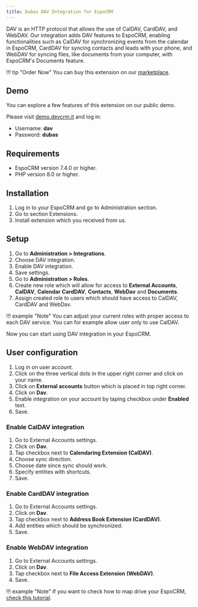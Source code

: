 ```yaml
---
title: Dubas DAV Integration for EspoCRM
---
```


DAV is an HTTP protocol that allows the use of CalDAV, CardDAV, and WebDAV. Our integration adds DAV features to EspoCRM, enabling functionalities such as CalDAV for synchronizing events from the calendar in EspoCRM, CardDAV for syncing contacts and leads with your phone, and WebDAV for syncing files, like documents from your computer, with EspoCRM's Documents feature.

!!! tip "Order Now"
    You can buy this extension on our [marketplace](https://devcrm.it/product/dav/).

## Demo

You can explore a few features of this extension on our public demo.

Please visit [demo.devcrm.it](https://demo.devcrm.it) and log in:

- Username: **dav**
- Password: **dubas**

## Requirements

- EspoCRM version 7.4.0 or higher.
- PHP version 8.0 or higher.

## Installation

1. Log in to your EspoCRM and go to Administration section.
2. Go to section Extensions.
3. Install extension which you received from us.

## Setup

1. Go to **Administration > Integrations**.
2. Choose DAV integration.
3. Enable DAV integration.
4. Save settings.
5. Go to **Administration > Roles**.
6. Create new role which will allow for access to **External Accounts**, **CalDAV**, **Calendar** **CardDAV**, **Contacts**, **WebDav** and **Documents**.
7. Assign created role to users which should have access to CalDAV, CardDAV and WebDav.

!!! example "Note"
    You can adjust your current roles with proper access to each DAV service. You can for example allow user only to use CalDAV.

Now you can start using DAV integration in your EspoCRM.

## User configuration

1. Log in on user account.
2. Click on the three vertical dots in the upper right corner and click on your name.
3. Click on **External accounts** button which is placed in top right corner.
4. Click on **Dav**.
5. Enable integration on your account by taping checkbox under **Enabled** text.
6. Save.

### Enable CalDAV integration

1. Go to External Accounts settings.
2. Click on **Dav**.
3. Tap checkbox next to **Calendaring Extension (CalDAV)**.
4. Choose sync direction.
5. Choose date since sync should work.
6. Specify entities with shortcuts.
7. Save.

### Enable CardDAV integration

1. Go to External Accounts settings.
2. Click on **Dav**.
3. Tap checkbox next to **Address Book Extension (CardDAV)**.
4. Add entities which should be synchronized.
5. Save.

### Enable WebDAV integration

1. Go to External Accounts settings.
2. Click on **Dav**.
3. Tap checkbox next to **File Access Extension (WebDAV)**.
4. Save.

!!! example "Note"
    If you want to check how to map drive your EspoCRM, [check this tutorial](./webdav/#how-to-map-drive-espocrm-in-windows).
